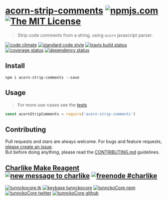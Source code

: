 # [acorn-strip-comments][author-www-url] [![npmjs.com][npmjs-img]][npmjs-url] [![The MIT License][license-img]][license-url] 

> Strip code comments from a string, using `acorn` javascript parser.

[![code climate][codeclimate-img]][codeclimate-url] [![standard code style][standard-img]][standard-url] [![travis build status][travis-img]][travis-url] [![coverage status][coveralls-img]][coveralls-url] [![dependency status][david-img]][david-url]


## Install
```
npm i acorn-strip-comments --save
```


## Usage
> For more use-cases see the [tests](./test.js)

```js
const acornStripComments = require('acorn-strip-comments')
```


## Contributing
Pull requests and stars are always welcome. For bugs and feature requests, [please create an issue](https://github.com/tunnckoCore/acorn-strip-comments/issues/new).  
But before doing anything, please read the [CONTRIBUTING.md](./CONTRIBUTING.md) guidelines.


## [Charlike Make Reagent](http://j.mp/1stW47C) [![new message to charlike][new-message-img]][new-message-url] [![freenode #charlike][freenode-img]][freenode-url]

[![tunnckocore.tk][author-www-img]][author-www-url] [![keybase tunnckocore][keybase-img]][keybase-url] [![tunnckoCore npm][author-npm-img]][author-npm-url] [![tunnckoCore twitter][author-twitter-img]][author-twitter-url] [![tunnckoCore github][author-github-img]][author-github-url]


[npmjs-url]: https://www.npmjs.com/package/acorn-strip-comments
[npmjs-img]: https://img.shields.io/npm/v/acorn-strip-comments.svg?label=acorn-strip-comments

[license-url]: https://github.com/tunnckoCore/acorn-strip-comments/blob/master/LICENSE
[license-img]: https://img.shields.io/badge/license-MIT-blue.svg


[codeclimate-url]: https://codeclimate.com/github/tunnckoCore/acorn-strip-comments
[codeclimate-img]: https://img.shields.io/codeclimate/github/tunnckoCore/acorn-strip-comments.svg

[travis-url]: https://travis-ci.org/tunnckoCore/acorn-strip-comments
[travis-img]: https://img.shields.io/travis/tunnckoCore/acorn-strip-comments.svg

[coveralls-url]: https://coveralls.io/r/tunnckoCore/acorn-strip-comments
[coveralls-img]: https://img.shields.io/coveralls/tunnckoCore/acorn-strip-comments.svg

[david-url]: https://david-dm.org/tunnckoCore/acorn-strip-comments
[david-img]: https://img.shields.io/david/tunnckoCore/acorn-strip-comments.svg

[standard-url]: https://github.com/feross/standard
[standard-img]: https://img.shields.io/badge/code%20style-standard-brightgreen.svg


[author-www-url]: http://www.tunnckocore.tk
[author-www-img]: https://img.shields.io/badge/www-tunnckocore.tk-fe7d37.svg

[keybase-url]: https://keybase.io/tunnckocore
[keybase-img]: https://img.shields.io/badge/keybase-tunnckocore-8a7967.svg

[author-npm-url]: https://www.npmjs.com/~tunnckocore
[author-npm-img]: https://img.shields.io/badge/npm-~tunnckocore-cb3837.svg

[author-twitter-url]: https://twitter.com/tunnckoCore
[author-twitter-img]: https://img.shields.io/badge/twitter-@tunnckoCore-55acee.svg

[author-github-url]: https://github.com/tunnckoCore
[author-github-img]: https://img.shields.io/badge/github-@tunnckoCore-4183c4.svg

[freenode-url]: http://webchat.freenode.net/?channels=charlike
[freenode-img]: https://img.shields.io/badge/freenode-%23charlike-5654a4.svg

[new-message-url]: https://github.com/tunnckoCore/ama
[new-message-img]: https://img.shields.io/badge/ask%20me-anything-green.svg
